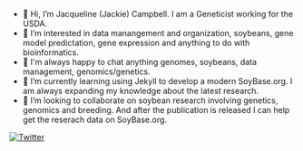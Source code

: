 - 👋 Hi, I’m Jacqueline (Jackie) Campbell. I am a Geneticist working for the USDA. 
- 👀 I’m interested in data manangement and organization, soybeans, gene model predictation, gene expression and anything to do with bioinformatics.
- 👯 I'm always happy to chat anything genomes, soybeans, data management, genomics/genetics. 
- 🌱 I’m currently learning using Jekyll to develop a modern SoyBase.org. I am always expanding my knowledge about the latest research. 
- 💞️ I’m looking to collaborate on soybean research involving genetics, genomics and breeding. And after the publication is released I can help get the reserach data on SoyBase.org. 
 


[![Twitter](https://img.shields.io/twitter/url/https/twitter.com/cloudposse.svg?style=social&label=Follow%20%40Campbell_JD_PhD)](https://twitter.com/Campbell_JD_PhD)

<!---
jd-campbell/jd-campbell is a ✨ special ✨ repository because its `README.md` (this file) appears on your GitHub profile.
You can click the Preview link to take a look at your changes.
--->
